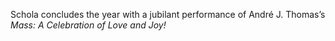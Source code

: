 Schola concludes the year with a jubilant performance of Andr&eacute; J. Thomas&rsquo;s
_Mass&colon; A Celebration of Love and Joy!_

